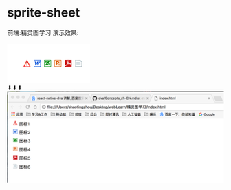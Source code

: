 # sprite-sheet
前端:精灵图学习
演示效果:<br/><br/>
![image](https://github.com/pheromone/sprite-sheet/blob/master/img/%E7%B2%BE%E7%81%B5%E5%9B%BE.png) <br/>
 ⬇︎⬇︎⬇︎<br/>
![image](https://github.com/pheromone/sprite-sheet/blob/master/img/result.png) 
